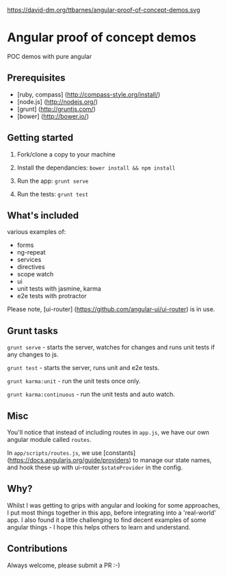 https://david-dm.org/ttbarnes/angular-proof-of-concept-demos.svg

# Angular proof of concept demos
POC demos with pure angular


## Prerequisites
- [ruby, compass] (http://compass-style.org/install/)
- [node.js] (http://nodejs.org/)
- [grunt] (http://gruntjs.com/)
- [bower] (http://bower.io/)


## Getting started

1) Fork/clone a copy to your machine

2) Install the dependancies: `bower install && npm install`

3) Run the app: `grunt serve`

4) Run the tests: `grunt test`


## What's included

various examples of:
- forms
- ng-repeat
- services
- directives
- scope watch
- ui
- unit tests with jasmine, karma
- e2e tests with protractor

Please note, [ui-router] (https://github.com/angular-ui/ui-router) is in use.

## Grunt tasks

`grunt serve` - starts the server, watches for changes and runs unit tests if any changes to js.

`grunt test` - starts the server, runs unit and e2e tests.

`grunt karma:unit` - run the unit tests once only.

`grunt karma:continuous` - run the unit tests and auto watch.

## Misc

You'll notice that instead of including routes in `app.js`, we have our own angular module called `routes`.

In `app/scripts/routes.js`, we use [constants] (https://docs.angularjs.org/guide/providers) to manage our state names, and hook these up with ui-router `$stateProvider` in the config.

## Why?

Whilst I was getting to grips with angular and looking for some approaches, I put most things together in this app, before integrating into a 'real-world' app. I also found it a little challenging to find decent examples of some angular things - I hope this helps others to learn and understand.

## Contributions

Always welcome, please submit a PR :-)
